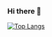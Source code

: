 ### Hi there 👋

  [![Top Langs](https://github-readme-stats.vercel.app/api/top-langs/?username=akitaonrails&layout=compact&hide_border=false&theme=github_dark&card_width=1080px&text_bold=true&locale=en)](https://github.com/anuraghazra/github-readme-stats)
